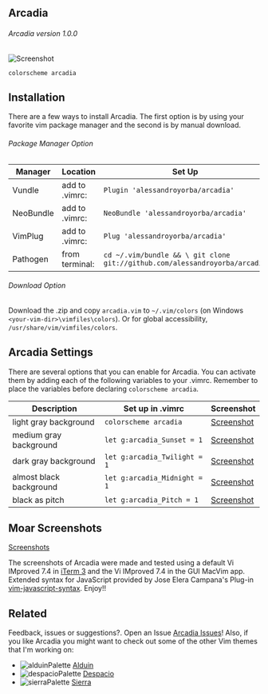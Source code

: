 Arcadia
------
###### Arcadia version 1.0.0
![Screenshot](https://cloud.githubusercontent.com/assets/11221489/21464468/aa5a2740-c932-11e6-8a71-3db340179e7a.png)
```VimL
colorscheme arcadia
```


Installation
---------------
There are a few ways to install Arcadia. The first option is by using your favorite vim package manager and the second is by manual download.

###### Package Manager Option
| Manager          | Location        | Set Up                                                                    |
|------------------|-----------------|---------------------------------------------------------------------------|
| Vundle           | add to .vimrc:  | `Plugin 'alessandroyorba/arcadia'`                                         |
| NeoBundle        | add to .vimrc:  | `NeoBundle 'alessandroyorba/arcadia'`                                      |
| VimPlug          | add to .vimrc:  | `Plug 'alessandroyorba/arcadia'`                                           |
| Pathogen         | from terminal:  | `cd ~/.vim/bundle && \ git clone git://github.com/alessandroyorba/arcadia` |

###### Download Option
Download the .zip and copy `arcadia.vim` to `~/.vim/colors` (on Windows `<your-vim-dir>\vimfiles\colors`). Or for global accessibility, `/usr/share/vim/vimfiles/colors`.

Arcadia Settings
---------------
There are several options that you can enable for Arcadia. You can activate them by adding each of the following variables to your .vimrc. Remember to place the variables before declaring `colorscheme arcadia`.

| Description                        | Set up in .vimrc                            | Screenshot                                                                |
|------------------------------------|------------------------------------------|---------------------------------------------------------------------------|
| light gray background              | `colorscheme arcadia`                    | [Screenshot](https://cloud.githubusercontent.com/assets/11221489/21464604/b46c7478-c936-11e6-94c7-0c0d3037d53f.png)|
| medium gray background             | `let g:arcadia_Sunset = 1`               | [Screenshot](https://cloud.githubusercontent.com/assets/11221489/21464614/12afa23a-c937-11e6-8b85-6f5053fbe515.png)|
| dark  gray background              | `let g:arcadia_Twilight = 1`             | [Screenshot](https://cloud.githubusercontent.com/assets/11221489/21464619/3c5d4362-c937-11e6-8f8d-61af7fde79ee.png)|
| almost black background            | `let g:arcadia_Midnight = 1`             | [Screenshot](https://cloud.githubusercontent.com/assets/11221489/21464630/9b4ab404-c937-11e6-9cb3-afc4a3f8cefa.png)|
| black as pitch                     | `let g:arcadia_Pitch = 1`                | [Screenshot](https://cloud.githubusercontent.com/assets/11221489/21464634/dea0ae02-c937-11e6-92b3-acfcf51bd235.png)|

Moar Screenshots
----------------
[Screenshots](https://github.com/AlessandroYorba/Arcadia/issues/1)

The screenshots of Arcadia were made and tested using a default Vi IMproved 7.4 in [iTerm 3](https://www.iterm2.com) and the Vi IMproved 7.4 in the GUI MacVim app. Extended syntax for JavaScript provided by Jose Elera Campana's Plug-in [vim-javascript-syntax](https://github.com/jelera/vim-javascript-syntax). Enjoy!!

Related 
-------
Feedback, issues or suggestions?. Open an Issue [Arcadia Issues](https://github.com/AlessandroYorba/Arcadia/issues)! Also, if you like Arcadia you might want to check out some of the other Vim themes that I'm working on:
* ![alduinPalette](https://cloud.githubusercontent.com/assets/11221489/21464544/105be1bc-c935-11e6-88c9-763d83a919ce.png) [Alduin](https://github.com/AlessandroYorba/Alduin)
* ![despacioPalette](https://cloud.githubusercontent.com/assets/11221489/21464535/ac047602-c934-11e6-92ef-d5cbfb7d1583.png) [Despacio](https://github.com/AlessandroYorba/Despacio)
* ![sierraPalette](https://cloud.githubusercontent.com/assets/11221489/21464553/68817d84-c935-11e6-9419-9e2537696e2d.png) [Sierra](https://github.com/AlessandroYorba/Sierra)
